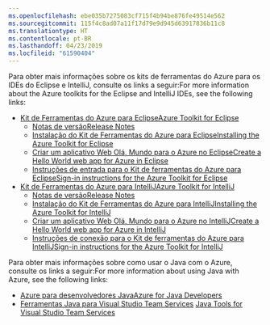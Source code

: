 ```yaml
---
ms.openlocfilehash: ebe035b7275083cf715f4b94be876fe49514e562
ms.sourcegitcommit: 115f4c8ad07a11f17d79e9d945d63917836b11c8
ms.translationtype: HT
ms.contentlocale: pt-BR
ms.lasthandoff: 04/23/2019
ms.locfileid: "61590404"
---
```

<span data-ttu-id="ccc87-101">Para obter mais informações sobre os kits de ferramentas do Azure para os IDEs do Eclipse e IntelliJ, consulte os links a seguir:</span><span class="sxs-lookup"><span data-stu-id="ccc87-101">For more information about the Azure toolkits for the Eclipse and IntelliJ IDEs, see the following links:</span></span>

* [<span data-ttu-id="ccc87-102">Kit de Ferramentas do Azure para Eclipse</span><span class="sxs-lookup"><span data-stu-id="ccc87-102">Azure Toolkit for Eclipse</span></span>](../eclipse/azure-toolkit-for-eclipse.md) 
  * [<span data-ttu-id="ccc87-103">Notas de versão</span><span class="sxs-lookup"><span data-stu-id="ccc87-103">Release Notes</span></span>](https://github.com/Microsoft/azure-tools-for-java/releases) 
  * [<span data-ttu-id="ccc87-104">Instalação do Kit de Ferramentas do Azure para Eclipse</span><span class="sxs-lookup"><span data-stu-id="ccc87-104">Installing the Azure Toolkit for Eclipse</span></span>](../eclipse/azure-toolkit-for-eclipse-installation.md) 
  * [<span data-ttu-id="ccc87-105">Criar um aplicativo Web Olá, Mundo para o Azure no Eclipse</span><span class="sxs-lookup"><span data-stu-id="ccc87-105">Create a Hello World web app for Azure in Eclipse</span></span>](../eclipse/azure-toolkit-for-eclipse-create-hello-world-web-app.md) 
  * [<span data-ttu-id="ccc87-106">Instruções de entrada para o Kit de ferramentas do Azure para Eclipse</span><span class="sxs-lookup"><span data-stu-id="ccc87-106">Sign-in instructions for the Azure Toolkit for Eclipse</span></span>](../eclipse/azure-toolkit-for-eclipse-sign-in-instructions.md) 
* [<span data-ttu-id="ccc87-107">Kit de Ferramentas do Azure para IntelliJ</span><span class="sxs-lookup"><span data-stu-id="ccc87-107">Azure Toolkit for IntelliJ</span></span>](../intellij/azure-toolkit-for-intellij.md) 
  * [<span data-ttu-id="ccc87-108">Notas de versão</span><span class="sxs-lookup"><span data-stu-id="ccc87-108">Release Notes</span></span>](https://github.com/Microsoft/azure-tools-for-java/releases) 
  * [<span data-ttu-id="ccc87-109">Instalação do Kit de Ferramentas do Azure para IntelliJ</span><span class="sxs-lookup"><span data-stu-id="ccc87-109">Installing the Azure Toolkit for IntelliJ</span></span>](../intellij/azure-toolkit-for-intellij-installation.md) 
  * [<span data-ttu-id="ccc87-110">Criar um aplicativo Web Olá, Mundo para o Azure no IntelliJ</span><span class="sxs-lookup"><span data-stu-id="ccc87-110">Create a Hello World web app for Azure in IntelliJ</span></span>](../intellij/azure-toolkit-for-intellij-create-hello-world-web-app.md) 
  * [<span data-ttu-id="ccc87-111">Instruções de conexão para o Kit de ferramentas do Azure para IntelliJ</span><span class="sxs-lookup"><span data-stu-id="ccc87-111">Sign-in instructions for the Azure Toolkit for IntelliJ</span></span>](../intellij/azure-toolkit-for-intellij-sign-in-instructions.md) 

<span data-ttu-id="ccc87-112">Para obter mais informações sobre como usar o Java com o Azure, consulte os links a seguir:</span><span class="sxs-lookup"><span data-stu-id="ccc87-112">For more information about using Java with Azure, see the following links:</span></span> 

* [<span data-ttu-id="ccc87-113">Azure para desenvolvedores Java</span><span class="sxs-lookup"><span data-stu-id="ccc87-113">Azure for Java Developers</span></span>](https://docs.microsoft.com/java/azure/) 
* <span data-ttu-id="ccc87-114">[Ferramentas Java para Visual Studio Team Services](https://java.visualstudio.com/) 
</span><span class="sxs-lookup"><span data-stu-id="ccc87-114">[Java Tools for Visual Studio Team Services](https://java.visualstudio.com/) 
</span></span><!-- TODO: Add URLs for Java in VSCode here --> 
